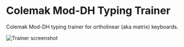 # Colemak Mod-DH Typing Trainer

Colemak Mod-DH typing trainer for ortholinear (aka matrix) keyboards.

![Trainer screenshot](https://raw.githubusercontent.com/iamursky/colemak.iamursky.com/main/.github/screenshot.png?raw=true)
